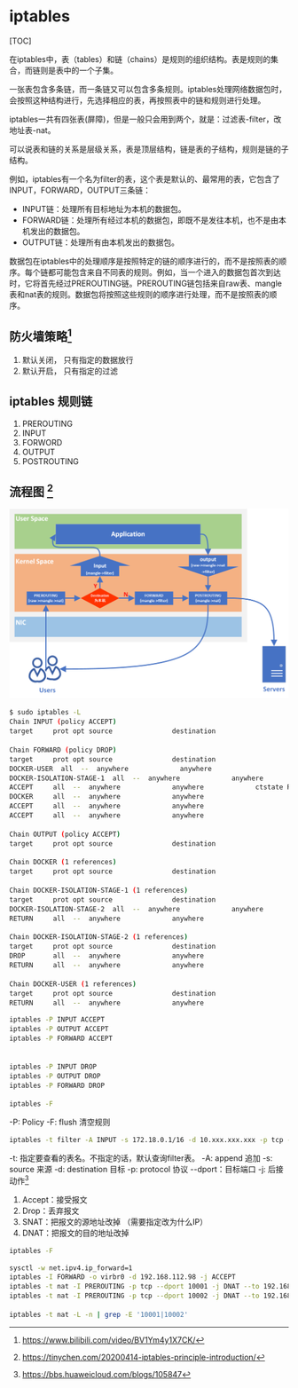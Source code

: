 # iptables

[TOC]

在iptables中，表（tables）和链（chains）是规则的组织结构。表是规则的集合，而链则是表中的一个子集。

一张表包含多条链，而一条链又可以包含多条规则。iptables处理网络数据包时，会按照这种结构进行，先选择相应的表，再按照表中的链和规则进行处理。

iptables一共有四张表(屏障)，但是一般只会用到两个，就是：过滤表-filter，改地址表-nat。

可以说表和链的关系是层级关系，表是顶层结构，链是表的子结构，规则是链的子结构。

例如，iptables有一个名为filter的表，这个表是默认的、最常用的表，它包含了INPUT，FORWARD，OUTPUT三条链：
- INPUT链：处理所有目标地址为本机的数据包。
- FORWARD链：处理所有经过本机的数据包，即既不是发往本机，也不是由本机发出的数据包。
- OUTPUT链：处理所有由本机发出的数据包。

数据包在iptables中的处理顺序是按照特定的链的顺序进行的，而不是按照表的顺序。每个链都可能包含来自不同表的规则。例如，当一个进入的数据包首次到达时，它将首先经过PREROUTING链。PREROUTING链包括来自raw表、mangle表和nat表的规则。数据包将按照这些规则的顺序进行处理，而不是按照表的顺序。

## 防火墙策略[^quick]
1. 默认关闭， 只有指定的数据放行
2. 默认开启， 只有指定的过滤

## iptables 规则链
1. PREROUTING
2. INPUT
3. FORWORD
4. OUTPUT
5. POSTROUTING

## 流程图 [^overview]
![](images/iptables/iptables-overview.png)

```bash
$ sudo iptables -L
Chain INPUT (policy ACCEPT)
target     prot opt source               destination

Chain FORWARD (policy DROP)
target     prot opt source               destination
DOCKER-USER  all  --  anywhere             anywhere
DOCKER-ISOLATION-STAGE-1  all  --  anywhere             anywhere
ACCEPT     all  --  anywhere             anywhere             ctstate RELATED,ESTABLISHED
DOCKER     all  --  anywhere             anywhere
ACCEPT     all  --  anywhere             anywhere
ACCEPT     all  --  anywhere             anywhere

Chain OUTPUT (policy ACCEPT)
target     prot opt source               destination

Chain DOCKER (1 references)
target     prot opt source               destination

Chain DOCKER-ISOLATION-STAGE-1 (1 references)
target     prot opt source               destination
DOCKER-ISOLATION-STAGE-2  all  --  anywhere             anywhere
RETURN     all  --  anywhere             anywhere

Chain DOCKER-ISOLATION-STAGE-2 (1 references)
target     prot opt source               destination
DROP       all  --  anywhere             anywhere
RETURN     all  --  anywhere             anywhere

Chain DOCKER-USER (1 references)
target     prot opt source               destination
RETURN     all  --  anywhere             anywhere
```

```bash
iptables -P INPUT ACCEPT
iptables -P OUTPUT ACCEPT
iptables -P FORWARD ACCEPT


iptables -P INPUT DROP
iptables -P OUTPUT DROP
iptables -P FORWARD DROP

iptables -F
```
-P: Policy
-F: flush 清空规则

```bash
iptables -t filter -A INPUT -s 172.18.0.1/16 -d 10.xxx.xxx.xxx -p tcp --dport 22 -j ACCEPT
```

-t: 指定要查看的表名。不指定的话，默认查询filter表。
-A: append 追加
-s: source 来源
-d: destination 目标
-p: protocol 协议
--dport：目标端口
-j: 后接动作[^jump]
1. Accept：接受报文
2. Drop：丢弃报文
3. SNAT：把报文的源地址改掉 （需要指定改为什么IP）
4. DNAT：把报文的目的地址改掉

```bash
iptables -F
```


```bash
sysctl -w net.ipv4.ip_forward=1
iptables -I FORWARD -o virbr0 -d 192.168.112.98 -j ACCEPT
iptables -t nat -I PREROUTING -p tcp --dport 10001 -j DNAT --to 192.168.112.98:5900
iptables -t nat -I PREROUTING -p tcp --dport 10002 -j DNAT --to 192.168.112.98:3389

iptables -t nat -L -n | grep -E '10001|10002'
```

[^quick]: https://www.bilibili.com/video/BV1Ym4y1X7CK/
[^jump]: https://bbs.huaweicloud.com/blogs/105847
[^overview]: https://tinychen.com/20200414-iptables-principle-introduction/

